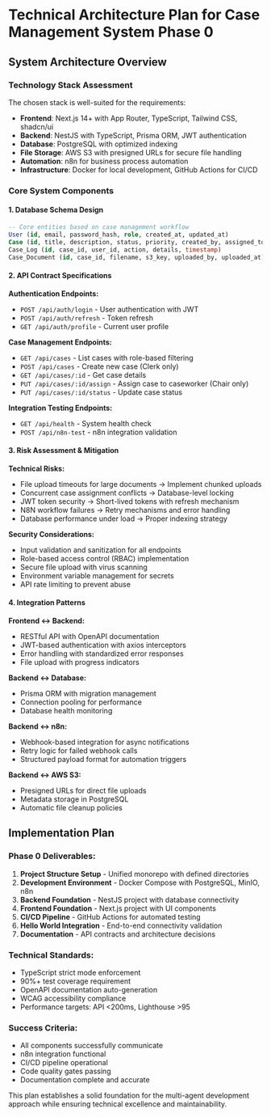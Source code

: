 # Technical Architecture Plan for Case Management System Phase 0

## System Architecture Overview

### Technology Stack Assessment
The chosen stack is well-suited for the requirements:
- **Frontend**: Next.js 14+ with App Router, TypeScript, Tailwind CSS, shadcn/ui
- **Backend**: NestJS with TypeScript, Prisma ORM, JWT authentication
- **Database**: PostgreSQL with optimized indexing
- **File Storage**: AWS S3 with presigned URLs for secure file handling
- **Automation**: n8n for business process automation
- **Infrastructure**: Docker for local development, GitHub Actions for CI/CD

### Core System Components

#### 1. Database Schema Design
```sql
-- Core entities based on case management workflow
User (id, email, password_hash, role, created_at, updated_at)
Case (id, title, description, status, priority, created_by, assigned_to, created_at, updated_at)
Case_Log (id, case_id, user_id, action, details, timestamp)
Case_Document (id, case_id, filename, s3_key, uploaded_by, uploaded_at)
```

#### 2. API Contract Specifications
**Authentication Endpoints:**
- `POST /api/auth/login` - User authentication with JWT
- `POST /api/auth/refresh` - Token refresh
- `GET /api/auth/profile` - Current user profile

**Case Management Endpoints:**
- `GET /api/cases` - List cases with role-based filtering
- `POST /api/cases` - Create new case (Clerk only)
- `GET /api/cases/:id` - Get case details
- `PUT /api/cases/:id/assign` - Assign case to caseworker (Chair only)
- `PUT /api/cases/:id/status` - Update case status

**Integration Testing Endpoints:**
- `GET /api/health` - System health check
- `POST /api/n8n-test` - n8n integration validation

#### 3. Risk Assessment & Mitigation
**Technical Risks:**
- File upload timeouts for large documents → Implement chunked uploads
- Concurrent case assignment conflicts → Database-level locking
- JWT token security → Short-lived tokens with refresh mechanism
- N8N workflow failures → Retry mechanisms and error handling
- Database performance under load → Proper indexing strategy

**Security Considerations:**
- Input validation and sanitization for all endpoints
- Role-based access control (RBAC) implementation
- Secure file upload with virus scanning
- Environment variable management for secrets
- API rate limiting to prevent abuse

#### 4. Integration Patterns
**Frontend ↔ Backend:**
- RESTful API with OpenAPI documentation
- JWT-based authentication with axios interceptors
- Error handling with standardized error responses
- File upload with progress indicators

**Backend ↔ Database:**
- Prisma ORM with migration management
- Connection pooling for performance
- Database health monitoring

**Backend ↔ n8n:**
- Webhook-based integration for async notifications
- Retry logic for failed webhook calls
- Structured payload format for automation triggers

**Backend ↔ AWS S3:**
- Presigned URLs for direct file uploads
- Metadata storage in PostgreSQL
- Automatic file cleanup policies

## Implementation Plan

### Phase 0 Deliverables:
1. **Project Structure Setup** - Unified monorepo with defined directories
2. **Development Environment** - Docker Compose with PostgreSQL, MinIO, n8n
3. **Backend Foundation** - NestJS project with database connectivity
4. **Frontend Foundation** - Next.js project with UI components
5. **CI/CD Pipeline** - GitHub Actions for automated testing
6. **Hello World Integration** - End-to-end connectivity validation
7. **Documentation** - API contracts and architecture decisions

### Technical Standards:
- TypeScript strict mode enforcement
- 90%+ test coverage requirement
- OpenAPI documentation auto-generation
- WCAG accessibility compliance
- Performance targets: API <200ms, Lighthouse >95

### Success Criteria:
- All components successfully communicate
- n8n integration functional
- CI/CD pipeline operational
- Code quality gates passing
- Documentation complete and accurate

This plan establishes a solid foundation for the multi-agent development approach while ensuring technical excellence and maintainability.